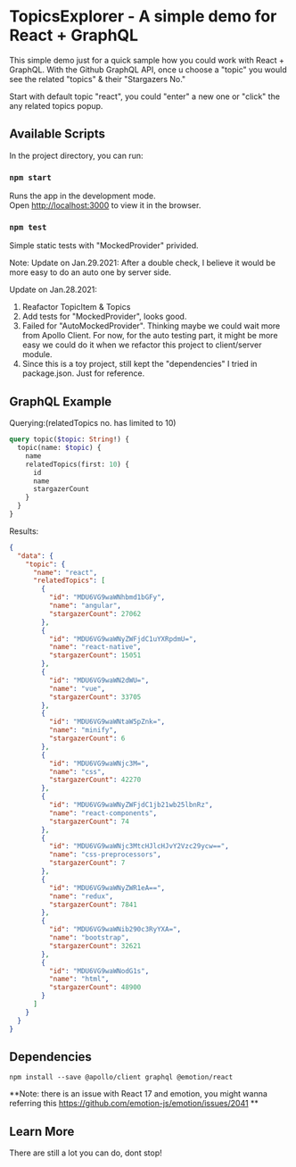 # TopicsExplorer - A simple demo for React + GraphQL

This simple demo just for a quick sample how you could work with React + GraphQL. With the Github GraphQL API, once u choose a "topic" you would see the related "topics" & their "Stargazers No."

Start with default topic "react", you could "enter" a new one or "click" the any related topics popup.

## Available Scripts

In the project directory, you can run:

### `npm start`

Runs the app in the development mode.\
Open [http://localhost:3000](http://localhost:3000) to view it in the browser.

### `npm test`

Simple static tests with "MockedProvider" privided.

Note:
Update on Jan.29.2021:
After a double check, I believe it would be more easy to do an auto one by server side.

Update on Jan.28.2021:

1. Reafactor TopicItem & Topics
2. Add tests for "MockedProvider", looks good.
3. Failed for "AutoMockedProvider". Thinking maybe we could wait more from Apollo Client. For now, for the auto testing part, it might be more easy we could do it when we refactor this project to client/server module.
4. Since this is a toy project, still kept the "dependencies" I tried in package.json. Just for reference.

## GraphQL Example

Querying:(relatedTopics no. has limited to 10)

```graphql
query topic($topic: String!) {
  topic(name: $topic) {
    name
    relatedTopics(first: 10) {
      id
      name
      stargazerCount
    }
  }
}
```

Results:

```json
{
  "data": {
    "topic": {
      "name": "react",
      "relatedTopics": [
        {
          "id": "MDU6VG9waWNhbmd1bGFy",
          "name": "angular",
          "stargazerCount": 27062
        },
        {
          "id": "MDU6VG9waWNyZWFjdC1uYXRpdmU=",
          "name": "react-native",
          "stargazerCount": 15051
        },
        {
          "id": "MDU6VG9waWN2dWU=",
          "name": "vue",
          "stargazerCount": 33705
        },
        {
          "id": "MDU6VG9waWNtaW5pZnk=",
          "name": "minify",
          "stargazerCount": 6
        },
        {
          "id": "MDU6VG9waWNjc3M=",
          "name": "css",
          "stargazerCount": 42270
        },
        {
          "id": "MDU6VG9waWNyZWFjdC1jb21wb25lbnRz",
          "name": "react-components",
          "stargazerCount": 74
        },
        {
          "id": "MDU6VG9waWNjc3MtcHJlcHJvY2Vzc29ycw==",
          "name": "css-preprocessors",
          "stargazerCount": 7
        },
        {
          "id": "MDU6VG9waWNyZWR1eA==",
          "name": "redux",
          "stargazerCount": 7841
        },
        {
          "id": "MDU6VG9waWNib290c3RyYXA=",
          "name": "bootstrap",
          "stargazerCount": 32621
        },
        {
          "id": "MDU6VG9waWNodG1s",
          "name": "html",
          "stargazerCount": 48900
        }
      ]
    }
  }
}
```

## Dependencies

`npm install --save @apollo/client graphql @emotion/react`

**Note: there is an issue with React 17 and emotion, you might wanna referring this https://github.com/emotion-js/emotion/issues/2041 **

## Learn More

There are still a lot you can do, dont stop!

